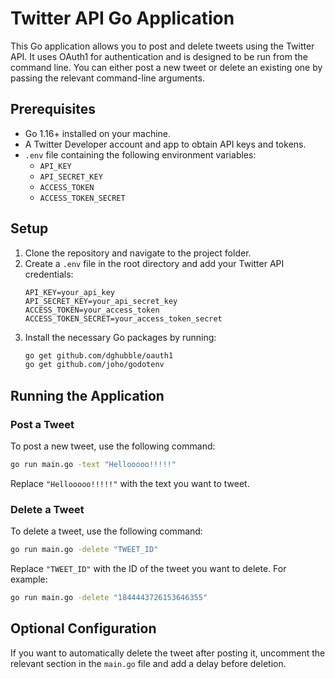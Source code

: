 # Twitter API Go Application

This Go application allows you to post and delete tweets using the Twitter API. It uses OAuth1 for authentication and is designed to be run from the command line. You can either post a new tweet or delete an existing one by passing the relevant command-line arguments.

## Prerequisites

- Go 1.16+ installed on your machine.
- A Twitter Developer account and app to obtain API keys and tokens.
- `.env` file containing the following environment variables:
  - `API_KEY`
  - `API_SECRET_KEY`
  - `ACCESS_TOKEN`
  - `ACCESS_TOKEN_SECRET`

## Setup

1. Clone the repository and navigate to the project folder.
2. Create a `.env` file in the root directory and add your Twitter API credentials:
    ```
    API_KEY=your_api_key
    API_SECRET_KEY=your_api_secret_key
    ACCESS_TOKEN=your_access_token
    ACCESS_TOKEN_SECRET=your_access_token_secret
    ```
3. Install the necessary Go packages by running:
    ```bash
    go get github.com/dghubble/oauth1
    go get github.com/joho/godotenv
    ```

## Running the Application

### Post a Tweet

To post a new tweet, use the following command:
```bash
go run main.go -text "Hellooooo!!!!!"
```
Replace `"Hellooooo!!!!!"` with the text you want to tweet.

### Delete a Tweet

To delete a tweet, use the following command:
```bash
go run main.go -delete "TWEET_ID"
```
Replace `"TWEET_ID"` with the ID of the tweet you want to delete. For example:
```bash
go run main.go -delete "1844443726153646355"
```

## Optional Configuration

If you want to automatically delete the tweet after posting it, uncomment the relevant section in the `main.go` file and add a delay before deletion.
